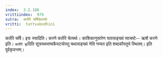 ```yaml
---
index:  3.2.186
vrittiindex:  979
sutra:  कर्तरि चर्षिदेवतयोः
vritti:  tattvabodhini 
---
```


कर्तरि चर्षि। इत्रः स्यादिति। करणे कर्तरि चेत्यर्थः। काशिकानुसारेण यतासङ्ख्यं व्याचष्टे-- ऋषौ करणे इति। `कर्तरि कृ`दिति सूत्रस्थभाष्यकैयटयोस्तु यथासङ्ख्यं नेति गम्यत इति शब्दकौस्तुभे स्थितम्। इति पूर्वकृदन्तम्।

